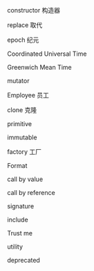 constructor 构造器

replace 取代

epoch 纪元

Coordinated Universal Time 

Greenwich Mean Time

mutator

Employee 员工

clone 克隆

primitive  

immutable

factory 工厂

Format 

call by value

call by reference

signature

include

Trust me

utility

deprecated






